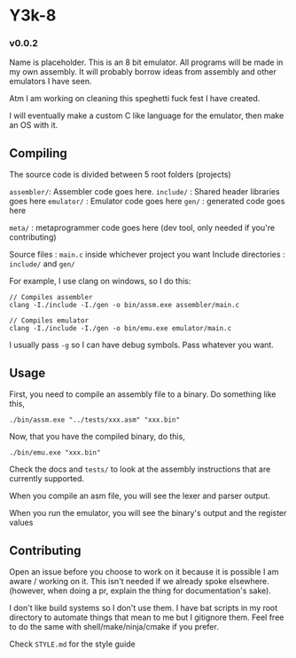 # Y3k-8 
### v0.0.2

Name is placeholder. This is an 8 bit emulator. All programs will be made in my own assembly. It will probably borrow ideas from assembly and other emulators I have seen. 

Atm I am working on cleaning this speghetti fuck fest I have created.

I will eventually make a custom C like language for the emulator, then make an OS with it.

## Compiling

The source code is divided between 5 root folders (projects)

`assembler/`: Assembler code goes here.
`include/`  : Shared header libraries goes here
`emulator/` : Emulator code goes here
`gen/`      : generated code goes here

`meta/`     : metaprogrammer code goes here (dev tool, only needed if you're contributing)

Source files        : `main.c` inside whichever project you want
Include directories : `include/` and `gen/`

For example, I use clang on windows, so I do this:

```
// Compiles assembler
clang -I./include -I./gen -o bin/assm.exe assembler/main.c

// Compiles emulator
clang -I./include -I./gen -o bin/emu.exe emulator/main.c
```

I usually pass `-g` so I can have debug symbols. Pass whatever you want.

## Usage

First, you need to compile an assembly file to a binary. Do something like this,

`./bin/assm.exe "../tests/xxx.asm" "xxx.bin"`

Now, that you have the compiled binary, do this,

`./bin/emu.exe "xxx.bin"`

Check the docs and `tests/` to look at the assembly instructions that are currently supported.

When you compile an asm file, you will see the lexer and parser output.

When you run the emulator, you will see the binary's output and the register values

## Contributing

Open an issue before you choose to work on it because it is possible I am aware / working on it. This isn't needed if we already spoke elsewhere. (however, when doing a pr, explain the thing for documentation's sake).

I don't like build systems so I don't use them. I have bat scripts in my root directory to automate things that mean to me but I gitignore them. Feel free to do the same with shell/make/ninja/cmake if you prefer.

Check `STYLE.md` for the style guide